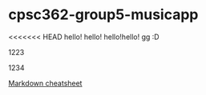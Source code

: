 # cpsc362-group5-musicapp

<<<<<<< HEAD hello! hello! hello!hello! gg :D

1223

1234

[Markdown cheatsheet](https://guides.github.com/pdfs/markdown-cheatsheet-online.pdf)
